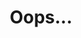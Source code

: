 ---
title: Oops...
content:
    items: '@self.modular'
pageOptions:
    noIndex: true
routable: false
visible: false
sitemap:
    ignore: true
template: error
http_response_code: '404'
---
